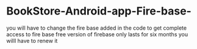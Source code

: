 # BookStore-Android-app-Fire-base-

you will have to change the fire base added in the code to get complete access to fire base
free version of firebase only lasts for six months you willl have to renew it
